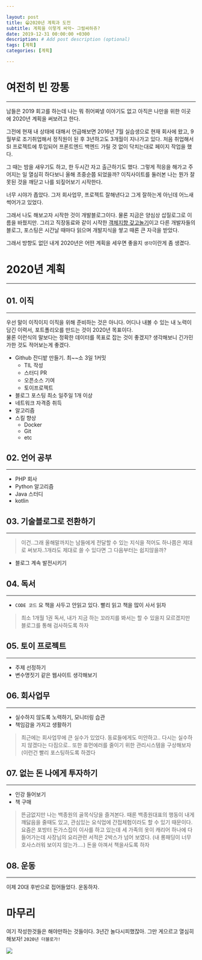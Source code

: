 ```yaml
---

layout: post
title: 😁2020년 계획과 도전
subtitle: 계획을 이렇게 싸악~ 그럴싸하쥬?
date: 2019-12-31 00:00:00 +0300
description: # Add post description (optional)
tags: [계획]
categories: [계획]

---
```


# 여전히 빈 깡통
---

남들은 2019 회고를 하는데 나는 뭐 쥐어짜낼 이야기도 없고 아직은 나만을 위한 이곳에 2020년 계획을 써보려고 한다.  

그전에 현재 내 상태에 대해서 언급해보면 2016년 7월 실습생으로 현재 회사에 왔고, 9월부로 조기취업해서 정직원이 된 후 3년하고도 3개월이 지나가고 있다. 처음 취업해서 SI 프로젝트에 투입되어 프론트엔드 백엔드 가릴 것 없이 닥치는대로 페이지 작업을 했다.  

그 때는 밤을 새우기도 하고, 한 두시간 자고 출근하기도 했다. 그렇게 적응을 해가고 주어지는 일 열심히 하다보니 올해 초중순쯤 되었을까? 이직사이트를 둘러본 나는 뭔가 잘못된 것을 깨닫고 나를 되짚어보기 시작한다.  

너무 시야가 좁았다. 그저 회사업무, 프로젝트 잘해낸다고 그게 잘하는게 아닌데 어느새 썩어가고 있었다.  

그래서 나도 해보고자 시작한 것이 개발블로그이다. 물론 지금은 양심상 삽질로그로 이름을 바꿨지만. 그리고 직장동료와 같이 시작한 [객체지향 갖고놀기](https://github.com/PAPION93/Object-Oriented)이고 다른 개발자들의 블로그, 포스팅은 시간날 때마다 읽으며 개발지식을 쌓고 때론 큰 자극을 받았다.  

그래서 방향도 없던 내게 2020년은 어떤 계획을 세우면 좋을지 `생각`이란게 좀 생겼다.
  
  
  
# 2020년 계획
---


## 01. 이직
---
우선 말이 이직이지 이직을 위해 준비하는 것은 아니다. 어디나 내볼 수 있는 내 노력이 담긴 이력서, 포트폴리오를 만드는 것이 2020년 목표이다.  
물론 이런식의 말보다는 정확한 데이터를 목표로 잡는 것이 좋겠지? 생각해보니 긴가민가한 것도 적어보는게 좋겠다.

* Github 잔디밭 만들기. 최~~소 3일 1커밋
  - TIL 작성
  - 스터디 PR
  - 오픈소스 기여
  - 토이프로젝트
* 블로그 포스팅 최소 일주일 1개 이상
* 네트워크 자격증 취득
* 알고리즘
* 스킬 향상
  - Docker
  - Git
  - etc
  

## 02. 언어 공부
---
- PHP 회사
- Python 알고리즘
- Java 스터디
- kotlin
  

## 03. 기술블로그로 전환하기
---
>이건..그래 올해말까지는 남들에게 전달할 수 있는 지식을 적어도 하나쯤은 제대로 써보자..1개라도 제대로 쓸 수 있다면 그 다음부터는 쉽지않을까?

- 블로그 계속 발전시키기
  

## 04. 독서
---
- `CODE 코드` 요 책을 사두고 안읽고 있다. 빨리 읽고 책을 많이 사서 읽자
>최소 1개월 1권 독서, 내가 지금 하는 꼬라지를 봐서는 할 수 있을지 모르겠지만
>블로그를 통해 검사하도록 하자
  

## 05. 토이 프로젝트
---
- 주제 선정하기
- 변수명짓기 같은 웹사이트 생각해보기
  
  

## 06. 회사업무
---
- 실수하지 않도록 노력하기, 모니터링 습관
- 책임감을 가지고 생활하기
> 최근에는 회사업무에 큰 실수가 있었다. 동료들에게도 미안하고.. 다시는 실수하지 않겠다는 다짐으로.. 또한 휴먼에러를 줄이기 위한 관리시스템을 구상해보자(이런건 빨리 포스팅하도록 하겠다  
  
  

## 07. 없는 돈 나에게 투자하기
---
- 인강 들어보기
- 책 구매
> 뜬금없지만 나는 백종원의 골목식당을 즐겨본다. 때론 백종원대표의 행동이 내게 꺠닳음을 줄때도 있고, 관심있는 요식업에 간접체험이라도 할 수 있기 때문이다. 요즘은 포방터 돈가스집이 이사를 하고 있는데 세 가족의 옷이 캐리어 하나에 다들어가는데 사장님의 요리관련 서적은 2박스가 넘어 보였다. (내 롱패딩이 너무 호사스러워 보이지 않는가....) 돈을 아껴서 책을사도록 하자
  
  

## 08. 운동
---
이제 20대 후반으로 접어들었다. 운동하자.
  
  

# 마무리
여기 작성한것들은 해야만하는 것들이다. 3년간 놀다시피했잖아. 그만 게으르고 열심히 해보자! `2020년 더블로가!`

![](https://papion93.github.io/img/KakaoTalk_20200101_003619619.jpg)